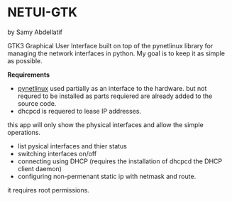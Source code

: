 # NETUI-GTK
by Samy Abdellatif

GTK3 Graphical User Interface built on top of the pynetlinux library for managing the network interfaces in python. My goal is to keep it as simple as possible. 

**Requirements**
 - [pynetlinux](https://pypi.org/project/pynetlinux/) used partially as an interface to the hardware. but not requred to be installed as parts requiered are already added to the source code.
 - dhcpcd is requered to lease IP addresses.

this app will only show the physical interfaces and allow the simple operations.

- list pysical interfaces and thier status
- switching interfaces on/off
- connecting using DHCP (requires the installation of dhcpcd the DHCP client daemon)
- configuring non-permenant static ip with netmask and route.

it requires root permissions.
